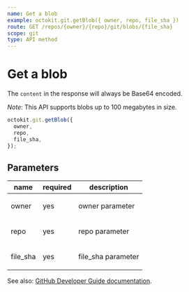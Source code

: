 ```yaml
---
name: Get a blob
example: octokit.git.getBlob({ owner, repo, file_sha })
route: GET /repos/{owner}/{repo}/git/blobs/{file_sha}
scope: git
type: API method
---
```


# Get a blob

The `content` in the response will always be Base64 encoded.

_Note_: This API supports blobs up to 100 megabytes in size.

```js
octokit.git.getBlob({
  owner,
  repo,
  file_sha,
});
```

## Parameters

<table>
  <thead>
    <tr>
      <th>name</th>
      <th>required</th>
      <th>description</th>
    </tr>
  </thead>
  <tbody>
    <tr><td>owner</td><td>yes</td><td>

owner parameter

</td></tr>
<tr><td>repo</td><td>yes</td><td>

repo parameter

</td></tr>
<tr><td>file_sha</td><td>yes</td><td>

file_sha parameter

</td></tr>
  </tbody>
</table>

See also: [GitHub Developer Guide documentation](https://developer.github.com/v3/git/blobs/#get-a-blob).
